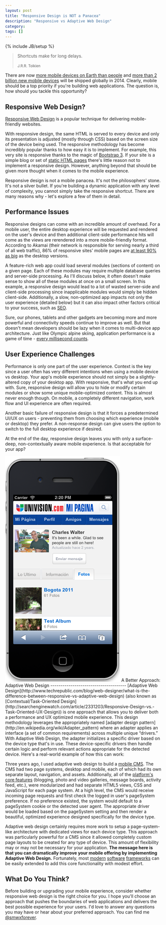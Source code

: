 ```yaml
---
layout: post
title: "Responsive Design is NOT a Panacea"
description: "Responsive vs Adaptive Web Design"
category: 
tags: []
---
```

{% include JB/setup %}

<blockquote>
	<p>Shortcuts make for long delays.</p>
	<small>J.R.R. Tolkien</small>
</blockquote>

There are now [more mobile devices on Earth than people](http://www.digitalbuzzblog.com/infographic-2013-mobile-growth-statistics/) and [more than 2 billion new mobile devices](http://www.digitalbuzzblog.com/infographic-2013-mobile-growth-statistics/) will be shipped globally in 2014. Clearly, mobile should be a top priority if you're building web applications. The question is, how should you tackle this opportunity?

Responsive Web Design?
----------------------
[Responsive Web Design](http://alistapart.com/article/responsive-web-design) is a popular technique for delivering mobile-friendly websites.

With responsive design, the same HTML is served to every device and only its presentation is adjusted (mostly through CSS) based on the screen size of the device being used. The responsive methodology has become incredibly popular thanks to how easy it is to implement. For example, this very site is responsive thanks to the magic of [Bootstrap 3](http://getbootstrap.com). If your site is a simple blog or set of [static HTML pages](http://pages.github.com) there's little reason not to implement a responsive design. However, anything beyond that should be given more thought when it comes to the mobile experience.

Responsive design is not a mobile panacea. It's not the philosophers' stone. It's not a silver bullet. If you're building a dynamic application with any level of complexity, you cannot simply take the responsive shortcut. There are many reasons why - let's explore a few of them in detail.


Performance Issues
------------------
Responsive designs can come with an incredible amount of overhead. For a mobile user, the entire desktop experience will be requested and rendered on the user's device and then additional client-side performance hits will come as the views are rerendered into a more mobile-friendly format. According to Akamai (their network is responsible for serving nearly a third of all web traffic), 86% of responsive sites' mobile pages are [at least 90% as big](http://www.slideshare.net/slideshow/embed_code/12557720?startSlide=32) as the desktop versions.

A feature-rich web app could load several modules (sections of content) on a given page. Each of these modules may require multiple database queries and server-side processing. As I'll discuss below, it often doesn't make sense to show all of these modules at once on a small screen. In this example, a responsive design would lead to a lot of wasted server-side and client-side processing since inapplicable modules would simply be hidden client-side. Additionally, a slow, non-optimized app impacts not only the user experience (detailed below) but it can also impact other factors critical to your success, such as [SEO](http://googlewebmastercentral.blogspot.com/2010/04/using-site-speed-in-web-search-ranking.html).

Sure, our phones, tablets and other gadgets are becoming more and more powerful and connectivity speeds continue to improve as well. But that doesn't mean developers should be lazy when it comes to multi-device app architecture. Just like Olympic alpine skiing, application performance is a game of time - [every millisecond counts](http://blog.kissmetrics.com/speed-is-a-killer).


User Experience Challenges
--------------------------
Performance is only one part of the user experience. Context is the key since a user often has very different intentions when using a mobile device vs desktop. Your app's mobile experience should not simply be a slightly-altered copy of your desktop app. With responsive, that's what you end up with. Sure, responsive design will allow you to hide or modify certain modules or show some unique mobile-optimized content. This is almost never enough though. On mobile, a completely different navigation, work flow and UI experience are often required.

Another basic failure of responsive design is that it forces a predetermined UI/UX on users - preventing them from choosing which experience (mobile or desktop) they prefer. A non-response design can give users the option to switch to the full desktop experience if desired.

At the end of the day, responsive design leaves you with only a surface-deep, non-contextually aware mobile experience. Is that acceptable for your app?


<img class="pull-right post-image" src="/assets/images/projects/socialcoremobile1.png" alt="Univision's 2011 MiPagina Mobile Web App" />
A Better Approach: Adaptive Web Design
--------------------------------------
[Adaptive Web Design](http://www.techrepublic.com/blog/web-designer/what-is-the-difference-between-responsive-vs-adaptive-web-design) (also known as [Contextual/Task-Oriented Design](http://searchenginewatch.com/article/2331203/Responsive-Design-vs.-Task-Oriented-UX-Design)) is one approach that allows you to deliver both a performance and UX optimized mobile experience. This design methodology leverages the appropriately named [adapter design pattern](http://en.wikipedia.org/wiki/Adapter_pattern) where an adapter applies an interface (a set of common requirements) across multiple unique “drivers.” With Adaptive Web Design, the adapter initializes a specific driver based on the device type that's in use. These device-specific drivers then handle certain logic and perform relevant actions appropriate for the detected device. Here's a real-world example of how this can work:

Three years ago, I used adaptive web design to build a [mobile CMS](/projects.html#socialcore-mobile). The CMS had two page systems, desktop and mobile, each of which had its own separate layout, navigation, and assets. Additionally, all of the [platform's core features](/projects.html#socialcore) (blogging, photo and video galleries, message boards, activity feed, etc.), were modularized and had separate HTML5 views, CSS and JavaScript for each page system. At a high level, the CMS would receive incoming page requests and first check the logged in user's pageSystem preference. If no preference existed, the system would default to a pageSystem cookie or the detected user agent. The appropriate driver would be loaded based on the pageSystem setting and then render a beautiful, optimized experience designed specifically for the device type.

Adaptive web design certainly requires more work to setup a page-system-like architecture with dedicated views for each device type. This approach was particularly powerful for a CMS since it allowed completely custom page layouts to be created for any type of device. This amount of flexibility may or may not be necessary for your application. __The message here is that you can dramatically improve your mobile offering by implementing Adaptive Web Design.__ Fortunately, most [modern](http://fuelphp.com) [software](http://laravel.com) [frameworks](http://rubyonrails.org) can be easily extended to add this core functionality with modest effort.


What Do You Think?
---------------------------
Before building or upgrading your mobile experience, consider whether responsive web design is the right choice for you. I hope you'll choose an approach that pushes the boundaries of web applications and delivers the best possible experience for your users. I'd love to answer any questions you may have or hear about your preferred approach. You can find me [@smwxforever](http://twitter.com/smwrxforever).
